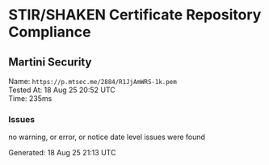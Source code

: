 # STIR/SHAKEN Certificate Repository Compliance

## Martini Security

Name: `https://p.mtsec.me/2884/R1JjAmWRS-1k.pem`\
Tested At: 18 Aug 25 20:52 UTC\
Time: 235ms

### Issues

no warning, or error, or notice date level issues were found

Generated: 18 Aug 25 21:13 UTC